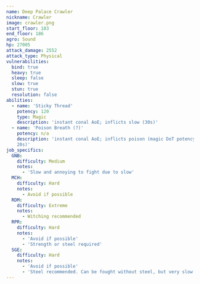 ```yaml
---
name: Deep Palace Crawler
nickname: Crawler
image: crawler.png
start_floor: 183
end_floor: 186
agro: Sound
hp: 27005
attack_damage: 2552
attack_type: Physical
vulnerabilities:
  bind: true
  heavy: true
  sleep: false
  slow: true
  stun: true
  resolution: false
abilities:
  - name: 'Sticky Thread'
    potency: 120
    type: Magic
    description: 'instant conal AoE; inflicts slow (30s)'
  - name: 'Poison Breath (?)'
    potency: n/a
    description: 'instant conal AoE; inflicts poison (magic DoT potency 60,
    20s)'
job_specifics:
  GNB:
    difficulty: Medium
    notes:
      - 'Slow and annoying to fight due to slow'
  MCH:
    difficulty: Hard
    notes:
      - Avoid if possible
  RDM:
    difficulty: Extreme
    notes:
      - Witching recommended
  RPR:
    difficulty: Hard
    notes:
      - 'Avoid if possible'
      - 'Strength or steel required'
  SGE:
    difficulty: Hard
    notes:
      - 'Avoid if possible'
      - 'Steel recommended. Can be fought without steel, but very slow'
---
```


